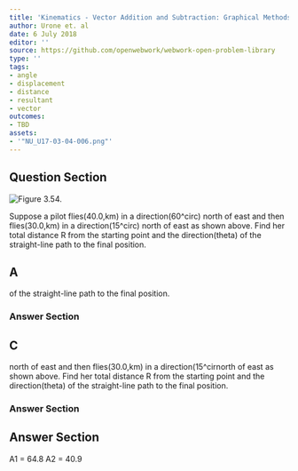 ```yaml
---
title: 'Kinematics - Vector Addition and Subtraction: Graphical Methods'
author: Urone et. al
date: 6 July 2018
editor: ''
source: https://github.com/openwebwork/webwork-open-problem-library
type: ''
tags:
- angle
- displacement
- distance
- resultant
- vector
outcomes:
- TBD
assets:
- '"NU_U17-03-04-006.png"'
---
```


## Question Section 

![Figure 3.54.]("NU_U17-03-04-006.png")

Suppose a pilot flies(40.0,km) in a direction(60^circ) north of east and then flies(30.0,km) in a direction(15^circ) north of east as shown above. Find her total distance R from the starting point and the direction(theta) of the straight-line path to the final position.

## A
of the straight-line path to the final position.
### Answer Section
## C
north of east and then flies(30.0,km) in a direction(15^cirnorth of east as shown above. Find her total distance R from the starting point and the direction(theta) of the straight-line path to the final position.
### Answer Section


## Answer Section

A1 = 64.8
A2 = 40.9